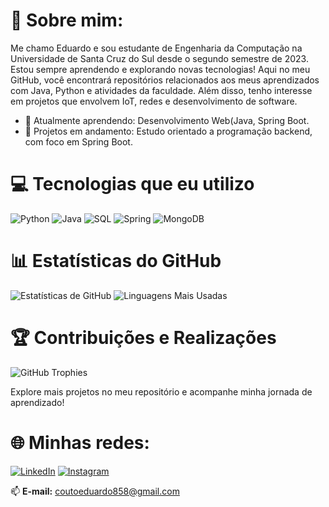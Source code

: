 # 💫 Sobre mim:
Me chamo Eduardo e sou estudante de Engenharia da Computação na Universidade de Santa Cruz do Sul desde o segundo semestre de 2023. Estou sempre aprendendo e explorando novas tecnologias! Aqui no meu GitHub, você encontrará repositórios relacionados aos meus aprendizados com Java, Python e atividades da faculdade. Além disso, tenho interesse em projetos que envolvem IoT, redes e desenvolvimento de software.

- 🌱 Atualmente aprendendo: Desenvolvimento Web(Java, Spring Boot.
- 🔭 Projetos em andamento: Estudo orientado a programação backend, com foco em Spring Boot.

# 💻 Tecnologias que eu utilizo
![Python](https://img.shields.io/badge/Python-3776AB?style=for-the-badge&logo=python&logoColor=white)
![Java](https://img.shields.io/badge/java-%23ED8B00.svg?style=for-the-badge&logo=openjdk&logoColor=white)
![SQL](https://img.shields.io/badge/SQL-4479A1?style=for-the-badge&logo=MySQL&logoColor=white)
![Spring](https://img.shields.io/badge/spring-%236DB33F.svg?style=for-the-badge&logo=spring&logoColor=white)
![MongoDB](https://img.shields.io/badge/MongoDB-47A248?style=for-the-badge&logo=MongoDB&logoColor=white)

# 📊 Estatísticas do GitHub
![Estatísticas de GitHub](https://github-readme-stats.vercel.app/api?username=eduardoccouto&show_icons=true&theme=radical)
![Linguagens Mais Usadas](https://github-readme-stats.vercel.app/api/top-langs/?username=eduardoccouto&layout=compact&theme=radical)

# 🏆 Contribuições e Realizações
![GitHub Trophies](https://github-profile-trophy.vercel.app/?username=eduardoccouto&theme=radical&no-frame=true&row=1&column=6)

Explore mais projetos no meu repositório e acompanhe minha jornada de aprendizado! 

# 🌐 Minhas redes:
[![LinkedIn](https://img.shields.io/badge/LinkedIn-0077B5?style=for-the-badge&logo=linkedin&logoColor=white)](https://www.linkedin.com/in/eduardo-da-costa-couto-827261289)
[![Instagram](https://img.shields.io/badge/Instagram-E4405F?style=for-the-badge&logo=instagram&logoColor=white)](https://www.instagram.com/ntidudu)

📫 **E-mail:** coutoeduardo858@gmail.com


